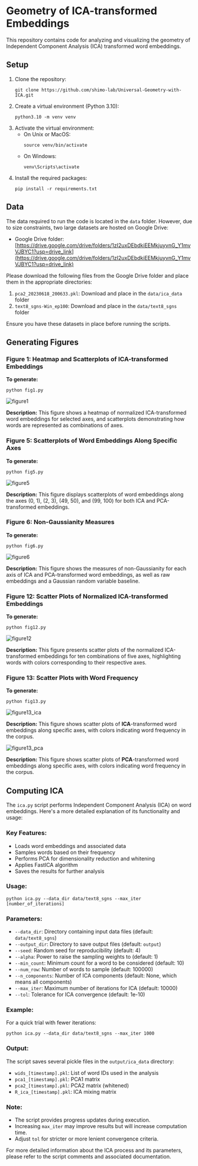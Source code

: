 # Geometry of ICA-transformed Embeddings

This repository contains code for analyzing and visualizing the geometry of Independent Component Analysis (ICA) transformed word embeddings.

## Setup

1. Clone the repository:
   ```
   git clone https://github.com/shimo-lab/Universal-Geometry-with-ICA.git
   ```
2. Create a virtual environment (Python 3.10):
   ```
   python3.10 -m venv venv
   ```
3. Activate the virtual environment:
   - On Unix or MacOS:
     ```
     source venv/bin/activate
     ```
   - On Windows:
     ```
     venv\Scripts\activate
     ```
4. Install the required packages:
   ```
   pip install -r requirements.txt
   ```

## Data

The data required to run the code is located in the `data` folder. 
However, due to size constraints, two large datasets are hosted on Google Drive:

- Google Drive folder: [https://drive.google.com/drive/folders/1zI2uxDEbdkiEEMkjuyvnG_Y1mvVJBYC1?usp=drive_link](https://drive.google.com/drive/folders/1zI2uxDEbdkiEEMkjuyvnG_Y1mvVJBYC1?usp=drive_link)

Please download the following files from the Google Drive folder and place them in the appropriate directories:

1. `pca2_20230618_200633.pkl`: Download and place in the `data/ica_data` folder
2. `text8_sgns-Win_ep100`: Download and place in the `data/text8_sgns` folder

Ensure you have these datasets in place before running the scripts.

## Generating Figures

### Figure 1: Heatmap and Scatterplots of ICA-transformed Embeddings
**To generate:**
```
python fig1.py
```
<img src="images/figure1.png" alt="figure1">

**Description:** This figure shows a heatmap of normalized ICA-transformed word embeddings for selected axes, and scatterplots demonstrating how words are represented as combinations of axes.

### Figure 5: Scatterplots of Word Embeddings Along Specific Axes
**To generate:**
```
python fig5.py
```
<img src="images/figure5.png" alt="figure5">

**Description:** This figure displays scatterplots of word embeddings along the axes (0, 1), (2, 3), (49, 50), and (99, 100) for both ICA and PCA-transformed embeddings.

### Figure 6: Non-Gaussianity Measures
**To generate:**
```
python fig6.py
```
<img src="images/figure6.png" alt="figure6">

**Description:**
This figure shows the measures of non-Gaussianity for each axis of ICA and PCA-transformed word embeddings, as well as raw embeddings and a Gaussian random variable baseline.



### Figure 12: Scatter Plots of Normalized ICA-transformed Embeddings
**To generate:**
```
python fig12.py
```
<img src="images/figure12_combined_scatters.png" alt="figure12">

**Description:** This figure presents scatter plots of the normalized ICA-transformed embeddings for ten combinations of five axes, highlighting words with colors corresponding to their respective axes.

### Figure 13: Scatter Plots with Word Frequency
**To generate:**
```
python fig13.py
```
<img src="images/figure13_ica.png" alt="figure13_ica">

**Description:** This figure shows scatter plots of **ICA**-transformed word embeddings along specific axes, with colors indicating word frequency in the corpus.

<img src="images/figure13_pca.png" alt="figure13_pca">

**Description:** This figure shows scatter plots of **PCA**-transformed word embeddings along specific axes, with colors indicating word frequency in the corpus.


## Computing ICA

The `ica.py` script performs Independent Component Analysis (ICA) on word embeddings. Here's a more detailed explanation of its functionality and usage:

### Key Features:
- Loads word embeddings and associated data
- Samples words based on their frequency
- Performs PCA for dimensionality reduction and whitening
- Applies FastICA algorithm
- Saves the results for further analysis

### Usage:
```
python ica.py --data_dir data/text8_sgns --max_iter [number_of_iterations]
```

### Parameters:
- `--data_dir`: Directory containing input data files (default: `data/text8_sgns`)
- `--output_dir`: Directory to save output files (default: `output`)
- `--seed`: Random seed for reproducibility (default: 4)
- `--alpha`: Power to raise the sampling weights to (default: 1)
- `--min_count`: Minimum count for a word to be considered (default: 10)
- `--num_row`: Number of words to sample (default: 100000)
- `--n_components`: Number of ICA components (default: None, which means all components)
- `--max_iter`: Maximum number of iterations for ICA (default: 10000)
- `--tol`: Tolerance for ICA convergence (default: 1e-10)

### Example:
For a quick trial with fewer iterations:
```
python ica.py --data_dir data/text8_sgns --max_iter 1000
```

### Output:
The script saves several pickle files in the `output/ica_data` directory:
- `wids_[timestamp].pkl`: List of word IDs used in the analysis
- `pca1_[timestamp].pkl`: PCA1 matrix
- `pca2_[timestamp].pkl`: PCA2 matrix (whitened)
- `R_ica_[timestamp].pkl`: ICA mixing matrix

### Note:
- The script provides progress updates during execution.
- Increasing `max_iter` may improve results but will increase computation time.
- Adjust `tol` for stricter or more lenient convergence criteria.

For more detailed information about the ICA process and its parameters, please refer to the script comments and associated documentation.